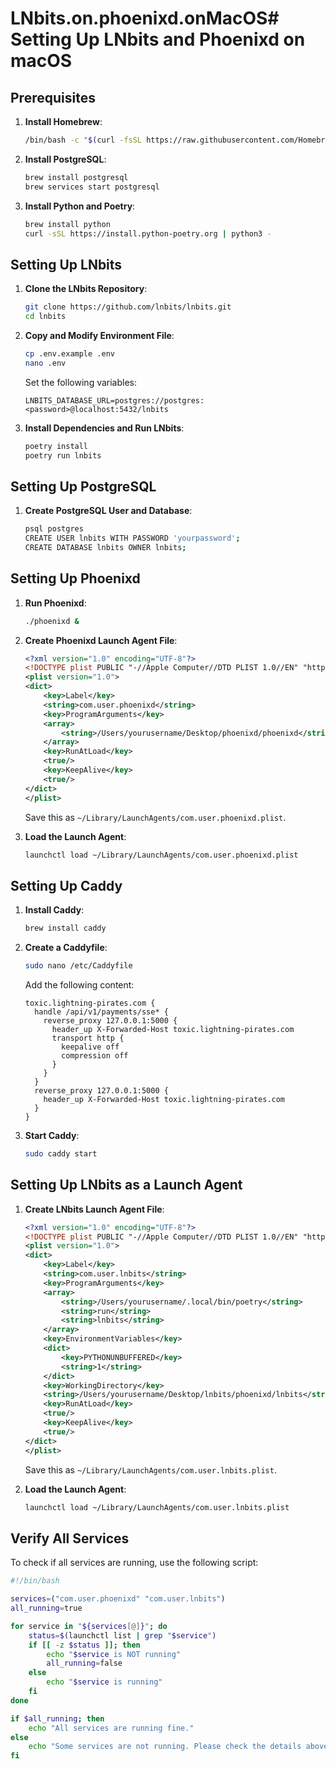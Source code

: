 # LNbits.on.phoenixd.onMacOS# Setting Up LNbits and Phoenixd on macOS

## Prerequisites

1. **Install Homebrew**:
    ```sh
    /bin/bash -c "$(curl -fsSL https://raw.githubusercontent.com/Homebrew/install/HEAD/install.sh)"
    ```

2. **Install PostgreSQL**:
    ```sh
    brew install postgresql
    brew services start postgresql
    ```

3. **Install Python and Poetry**:
    ```sh
    brew install python
    curl -sSL https://install.python-poetry.org | python3 -
    ```

## Setting Up LNbits

1. **Clone the LNbits Repository**:
    ```sh
    git clone https://github.com/lnbits/lnbits.git
    cd lnbits
    ```

2. **Copy and Modify Environment File**:
    ```sh
    cp .env.example .env
    nano .env
    ```
    Set the following variables:
    ```env
    LNBITS_DATABASE_URL=postgres://postgres:<password>@localhost:5432/lnbits
    ```

3. **Install Dependencies and Run LNbits**:
    ```sh
    poetry install
    poetry run lnbits
    ```

## Setting Up PostgreSQL

1. **Create PostgreSQL User and Database**:
    ```sh
    psql postgres
    CREATE USER lnbits WITH PASSWORD 'yourpassword';
    CREATE DATABASE lnbits OWNER lnbits;
    ```

## Setting Up Phoenixd

1. **Run Phoenixd**:
    ```sh
    ./phoenixd &
    ```

2. **Create Phoenixd Launch Agent File**:
    ```xml
    <?xml version="1.0" encoding="UTF-8"?>
    <!DOCTYPE plist PUBLIC "-//Apple Computer//DTD PLIST 1.0//EN" "http://www.apple.com/DTDs/PropertyList-1.0.dtd">
    <plist version="1.0">
    <dict>
        <key>Label</key>
        <string>com.user.phoenixd</string>
        <key>ProgramArguments</key>
        <array>
            <string>/Users/yourusername/Desktop/phoenixd/phoenixd</string>
        </array>
        <key>RunAtLoad</key>
        <true/>
        <key>KeepAlive</key>
        <true/>
    </dict>
    </plist>
    ```
    Save this as `~/Library/LaunchAgents/com.user.phoenixd.plist`.

3. **Load the Launch Agent**:
    ```sh
    launchctl load ~/Library/LaunchAgents/com.user.phoenixd.plist
    ```

## Setting Up Caddy

1. **Install Caddy**:
    ```sh
    brew install caddy
    ```

2. **Create a Caddyfile**:
    ```sh
    sudo nano /etc/Caddyfile
    ```
    Add the following content:
    ```Caddyfile
    toxic.lightning-pirates.com {
      handle /api/v1/payments/sse* {
        reverse_proxy 127.0.0.1:5000 {
          header_up X-Forwarded-Host toxic.lightning-pirates.com
          transport http {
            keepalive off
            compression off
          }
        }
      }
      reverse_proxy 127.0.0.1:5000 {
        header_up X-Forwarded-Host toxic.lightning-pirates.com
      }
    }
    ```

3. **Start Caddy**:
    ```sh
    sudo caddy start
    ```

## Setting Up LNbits as a Launch Agent

1. **Create LNbits Launch Agent File**:
    ```xml
    <?xml version="1.0" encoding="UTF-8"?>
    <!DOCTYPE plist PUBLIC "-//Apple Computer//DTD PLIST 1.0//EN" "http://www.apple.com/DTDs/PropertyList-1.0.dtd">
    <plist version="1.0">
    <dict>
        <key>Label</key>
        <string>com.user.lnbits</string>
        <key>ProgramArguments</key>
        <array>
            <string>/Users/yourusername/.local/bin/poetry</string>
            <string>run</string>
            <string>lnbits</string>
        </array>
        <key>EnvironmentVariables</key>
        <dict>
            <key>PYTHONUNBUFFERED</key>
            <string>1</string>
        </dict>
        <key>WorkingDirectory</key>
        <string>/Users/yourusername/Desktop/lnbits/phoenixd/lnbits</string>
        <key>RunAtLoad</key>
        <true/>
        <key>KeepAlive</key>
        <true/>
    </dict>
    </plist>
    ```
    Save this as `~/Library/LaunchAgents/com.user.lnbits.plist`.

2. **Load the Launch Agent**:
    ```sh
    launchctl load ~/Library/LaunchAgents/com.user.lnbits.plist
    ```

## Verify All Services

To check if all services are running, use the following script:

```sh
#!/bin/bash

services=("com.user.phoenixd" "com.user.lnbits")
all_running=true

for service in "${services[@]}"; do
    status=$(launchctl list | grep "$service")
    if [[ -z $status ]]; then
        echo "$service is NOT running"
        all_running=false
    else
        echo "$service is running"
    fi
done

if $all_running; then
    echo "All services are running fine."
else
    echo "Some services are not running. Please check the details above."
fi
